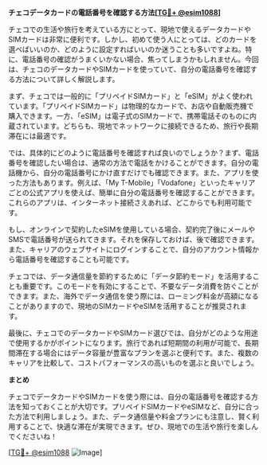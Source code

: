 **チェコデータカードの電話番号を確認する方法[[TG💪+ @esim1088](https://t.me/s/esim1088)]**

チェコでの生活や旅行を考えている方にとって、現地で使えるデータカードやSIMカードは非常に便利です。しかし、初めて使う人にとっては、どのカードを選べばいいのか、どのように設定すればいいのか迷うことも多いですよね。特に、電話番号の確認がうまくいかない場合、焦ってしまうかもしれません。今回は、チェコのデータカードやSIMカードを使っていて、自分の電話番号を確認する方法について詳しく解説します。

まず、チェコでは一般的に「プリペイドSIMカード」と「eSIM」がよく使われています。「プリペイドSIMカード」は物理的なカードで、お店や自動販売機で購入できます。一方、「eSIM」は電子式のSIMカードで、携帯電話そのものに内蔵されています。どちらも、現地でネットワークに接続できるため、旅行や長期滞在には最適です。

では、具体的にどのように電話番号を確認すれば良いのでしょうか？まず、電話番号を確認したい場合は、通常の方法で電話をかけることができます。自分の電話機から、自分の電話番号にかけ直すだけでも確認できます。また、アプリを使った方法もあります。例えば、「My T-Mobile」「Vodafone」といったキャリアごとの公式アプリを使えば、簡単に自分の電話番号を確認することができます。これらのアプリは、インターネット接続さえあれば、どこからでも利用可能です。

もし、オンラインで契約したeSIMを使用している場合、契約完了後にメールやSMSで電話番号が送られてきます。それを保存しておけば、後で確認できます。また、キャリアのウェブサイトにログインすることで、自分のアカウント情報から電話番号を確認することも可能です。

チェコでは、データ通信量を節約するために「データ節約モード」を活用することも重要です。このモードを有効にすることで、不要なデータ消費を防ぐことができます。また、海外でデータ通信を使う際には、ローミング料金が高額になることがありますので、現地のSIMカードやeSIMを活用することが推奨されます。

最後に、チェコでのデータカードやSIMカード選びでは、自分がどのような用途で使用するかがポイントになります。旅行であれば短期間の利用が可能で、長期間滞在する場合にはデータ容量が豊富なプランを選ぶと便利です。また、複数のキャリアを比較して、コストパフォーマンスの高いものを選ぶと良いでしょう。

**まとめ**

チェコでデータカードやSIMカードを使う際には、自分の電話番号を確認する方法を知っておくことが大切です。プリペイドSIMカードやeSIMなど、自分に合った方法で利用しましょう。また、データ通信量や料金プランにも注意し、賢く利用することで、快適な滞在が実現できます。ぜひ、現地での生活や旅行を楽しんでくださいね！

[[TG💪+ @esim1088](https://t.me/s/esim1088) ![Image](https://i.postimg.cc/Y0z9fWf4/image.png)]